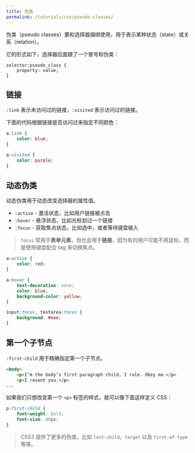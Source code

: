 ```yaml
---
title: 伪类
permalink: /tutorials/css/pseudo-classes/
---
```


伪类（pseudo classes）要和选择器捆绑使用，用于表示某种状态（state）或关系（relation）。

它的形式如下，选择器后面跟了一个冒号和伪类：

```
selector:pseudo_class {
    property: value;
}
```

## 链接

`:link` 表示未访问过的链接，`:visited` 表示访问过的链接。

下面的代码根据链接是否访问过来指定不同颜色：

```css
a:link {
    color: blue;
}

a:visited {
    color: purple;
}
```

## 动态伪类

动态伪类用于动态改变选择器的属性值。

* `:active` - 激活状态，比如用户链接被点击
* `:hover` - 悬浮状态，比如光标划过一个链接
* `:focus` - 获取焦点状态，比如选中，或者等待键盘输入

> `focus` 常用于**表单元素**，但也会用于**链接**，因为有的用户可能不用鼠标，而是使用键盘配合 tag 来切换焦点。

```css
a:active {
    color: red;
}

a:hover {
    text-decoration: none;
    color: blue;
    background-color: yellow;
}

input:focus, textarea:focus {
    background: #eee;
}
```

## 第一个子节点

`:first-child` 用于精确指定第一个子节点。

```html
<body>
    <p>I’m the body’s first paragraph child. I rule. Obey me.</p>
    <p>I resent you.</p>
...
```

如果我们只想改变第一个 `<p>` 标签的样式，就可以像下面这样定义 CSS：

```css
p:first-child {
    font-weight: bold;
    font-size: 40px;
}
```

> CSS3 提供了更多的伪类，比如 `last-child`，`target` 以及 `first-of-type` 等等。